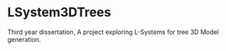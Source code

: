 # LSystem3DTrees

Third year dissertation, A project exploring L-Systems for tree 3D Model generation.
